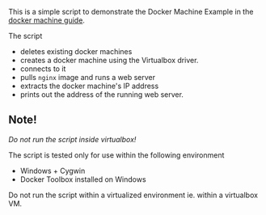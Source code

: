 This is a simple script to demonstrate the Docker Machine Example in the
[docker machine guide](https://docs.docker.com/machine/get-started/).

The script

* deletes existing docker machines
* creates a docker machine using the Virtualbox driver.
* connects to it
* pulls `nginx` image and runs a web server
* extracts the docker machine's IP address
* prints out the address of the running web server.

## Note!

*Do not run the script inside virtualbox!*

The script is tested only for use within the following environment
* Windows + Cygwin
* Docker Toolbox installed on Windows

Do not run the script within a virtualized environment ie. within a virtualbox VM.
